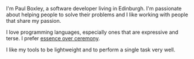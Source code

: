 I'm Paul Boxley, a software developer living in Edinburgh. I'm passionate about helping people to solve their problems and I like working with people that share my passion.

I love programming languages, especially ones that are expressive and terse. I prefer [essence over ceremony][Bini-Typing].

I like my tools to be lightweight and to perform a single task very well.

 [Bini-Typing]: http://olabini.com/blog/2008/04/pragmatic-static-typing/